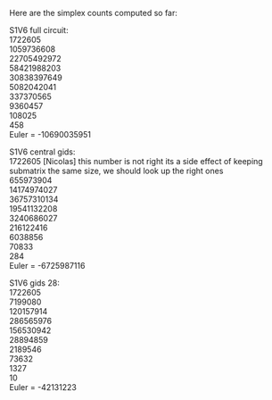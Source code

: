 Here are the simplex counts computed so far:

S1V6 full circuit:  
1722605  
1059736608  
22705492972  
58421988203  
30838397649  
5082042041  
337370565  
9360457  
108025  
458  
Euler = -10690035951

S1V6 central gids:  
1722605  [Nicolas] this number is not right its a side effect of keeping submatrix the same size, we should look up the right ones  
655973904  
14174974027  
36757310134  
19541132208  
3240686027  
216122416  
6038856  
70833  
284   
Euler = -6725987116 

S1V6 gids 28:  
1722605  
7199080  
120157914  
286565976  
156530942  
28894859  
2189546  
73632  
1327  
10   
Euler = -42131223 
